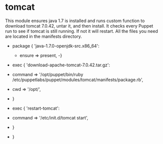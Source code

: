 # tomcat

 This module ensures java 1.7 is installed and runs custom function to download tomcat 7.0.42, untar it,
 and then install. It checks every Puppet run to see if tomcat is still running. If not it will restart.
 All the files you need are located in the manifests directory.
 
 
- package { 'java-1.7.0-openjdk-src.x86_64':
   - ensure  => present,
  -}


- exec { 'download-apache-tomcat-7.0.42.tar.gz':
- command => '/opt/puppet/bin/ruby /etc/puppetlabs/puppet/modules/tomcat/manifests/package.rb',
- cwd => '/opt/',
- }

- exec { 'restart-tomcat':
- command => '/etc/init.d/tomcat start',
-  }
- }
